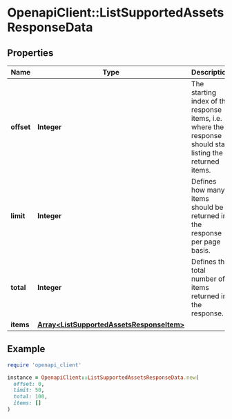 # OpenapiClient::ListSupportedAssetsResponseData

## Properties

| Name | Type | Description | Notes |
| ---- | ---- | ----------- | ----- |
| **offset** | **Integer** | The starting index of the response items, i.e. where the response should start listing the returned items. |  |
| **limit** | **Integer** | Defines how many items should be returned in the response per page basis. |  |
| **total** | **Integer** | Defines the total number of items returned in the response. |  |
| **items** | [**Array&lt;ListSupportedAssetsResponseItem&gt;**](ListSupportedAssetsResponseItem.md) |  |  |

## Example

```ruby
require 'openapi_client'

instance = OpenapiClient::ListSupportedAssetsResponseData.new(
  offset: 0,
  limit: 50,
  total: 100,
  items: []
)
```

